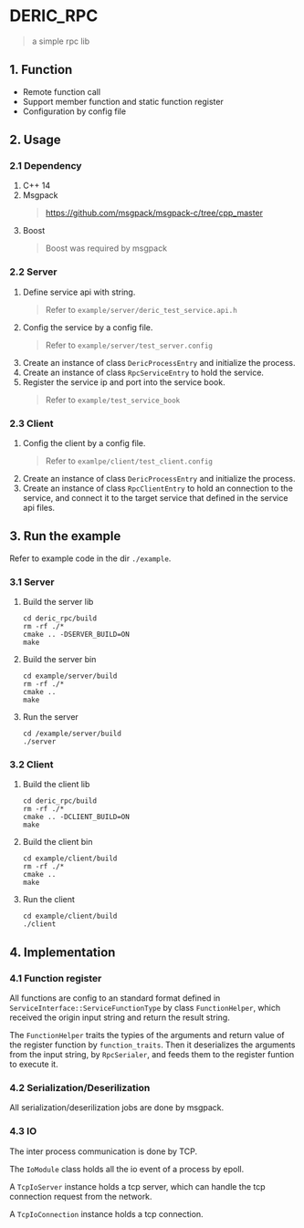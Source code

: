 # DERIC_RPC
> a simple rpc lib

## 1. Function
- Remote function call
- Support member function and static function register
- Configuration by config file

## 2. Usage
### 2.1 Dependency
1. C++ 14
2. Msgpack
   > https://github.com/msgpack/msgpack-c/tree/cpp_master
3. Boost
   > Boost was required by msgpack

### 2.2 Server
1. Define service api with string.
   > Refer to ```example/server/deric_test_service.api.h```
2. Config the service by a config file.
   > Refer to ```example/server/test_server.config```
3. Create an instance of class ```DericProcessEntry``` and initialize the process.
4. Create an instance of class ```RpcServiceEntry``` to hold the service.
5. Register the service ip and port into the service book.
   > Refer to ```example/test_service_book```

### 2.3 Client
1. Config the client by a config file.
   > Refer to ```examlpe/client/test_client.config```
2. Create an instance of class ```DericProcessEntry``` and initialize the process.
3. Create an instance of class ```RpcClientEntry``` to hold an connection to the service, and connect it to the target service that defined in the service api files.

## 3. Run the example
Refer to example code in the dir ```./example```.
### 3.1 Server
1. Build the server lib
   ```
   cd deric_rpc/build
   rm -rf ./*
   cmake .. -DSERVER_BUILD=ON
   make
   ```
2. Build the server bin
   ```
   cd example/server/build
   rm -rf ./*
   cmake ..
   make
   ```
3. Run the server
   ```
   cd /example/server/build
   ./server
   ```
### 3.2 Client
1. Build the client lib
   ```
   cd deric_rpc/build
   rm -rf ./*
   cmake .. -DCLIENT_BUILD=ON
   make
   ```
2. Build the client bin
   ```
   cd example/client/build
   rm -rf ./*
   cmake ..
   make
   ```
3. Run the client
   ```
   cd example/client/build
   ./client
   ```

## 4. Implementation
### 4.1 Function register
All functions are config to an standard format defined in ```ServiceInterface::ServiceFunctionType``` by class ```FunctionHelper```, which received the origin input string and return the result string.

The ```FunctionHelper``` traits the typies of the arguments and return value of the register function by ```function_traits```. Then it deserializes the arguments from the input string, by ```RpcSerialer```, and feeds them to the register funtion to execute it.

### 4.2 Serialization/Deserilization
All serialization/deserilization jobs are done by msgpack.

### 4.3 IO
The inter process communication is done by TCP.

The ```IoModule``` class holds all the io event of a process by epoll.

A ```TcpIoServer``` instance holds a tcp server, which can handle the tcp connection request from the network.

A ```TcpIoConnection``` instance holds a tcp connection.
